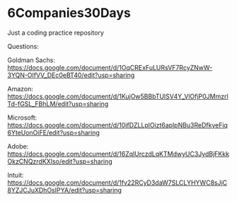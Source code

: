 # 6Companies30Days
Just a coding practice repository

Questions:

Goldman Sachs:
https://docs.google.com/document/d/1OqCRExFuLURsVF7RcyZNwW-3YQN-OlfVV_DEc0eBT40/edit?usp=sharing

Amazon:
https://docs.google.com/document/d/1KujOw5BBbTUlSV4Y_VlOfjP0JMmzrlTd-fGSL_FBhLM/edit?usp=sharing

Microsoft:
https://docs.google.com/document/d/10jfDZLLplOizt6aplpNBu3ReDfkyeFiq6YteUonOiFE/edit?usp=sharing

Adobe:
https://docs.google.com/document/d/16ZqlUrczdLqKTMdwyUC3JydBjFKkkOkzCNQzrdKXIso/edit?usp=sharing

Intuit:
https://docs.google.com/document/d/1fv22RCyD3daW7SLCLYHYWC8sJjC8YZJCJuXDhOsIPYA/edit?usp=sharing

